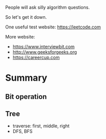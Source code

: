 People will ask silly algorithm questions.

So let's get it down.

One useful test website: https://leetcode.com

More website:
- https://www.interviewbit.com
- http://www.geeksforgeeks.org
- https://careercup.com

# Summary

## Bit operation

## Tree
- traverse: first, middle, right
- DFS, BFS
